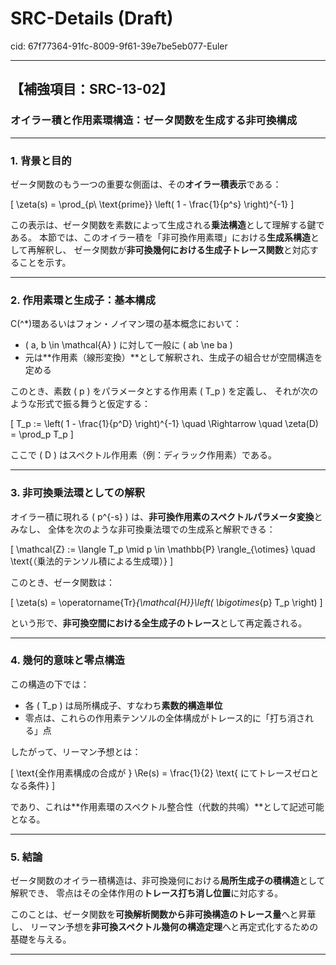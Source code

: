 # SRC-Details (Draft)

cid: 67f77364-91fc-8009-9f61-39e7be5eb077-Euler

---

## 【補強項目：SRC-13-02】

### オイラー積と作用素環構造：ゼータ関数を生成する非可換構成

---

### 1. 背景と目的

ゼータ関数のもう一つの重要な側面は、その**オイラー積表示**である：

\[
\zeta(s) = \prod_{p\ \text{prime}} \left( 1 - \frac{1}{p^s} \right)^{-1}
\]

この表示は、ゼータ関数を素数によって生成される**乗法構造**として理解する鍵である。
本節では、このオイラー積を「非可換作用素環」における**生成系構造**として再解釈し、
ゼータ関数が**非可換幾何における生成子トレース関数**と対応することを示す。

---

### 2. 作用素環と生成子：基本構成

C\(^*\)環あるいはフォン・ノイマン環の基本概念において：

- \( a, b \in \mathcal{A} \) に対して一般に \( ab \ne ba \)
- 元は**作用素（線形変換）**として解釈され、生成子の組合せが空間構造を定める

このとき、素数 \( p \) をパラメータとする作用素 \( T_p \) を定義し、
それが次のような形式で振る舞うと仮定する：

\[
T_p := \left( 1 - \frac{1}{p^D} \right)^{-1}
\quad \Rightarrow \quad \zeta(D) = \prod_p T_p
\]

ここで \( D \) はスペクトル作用素（例：ディラック作用素）である。

---

### 3. 非可換乗法環としての解釈

オイラー積に現れる \( p^{-s} \) は、**非可換作用素のスペクトルパラメータ変換**とみなし、
全体を次のような非可換乗法環での生成系と解釈できる：

\[
\mathcal{Z} := \langle T_p \mid p \in \mathbb{P} \rangle_{\otimes}
\quad \text{（乗法的テンソル積による生成環）}
\]

このとき、ゼータ関数は：

\[
\zeta(s) = \operatorname{Tr}_{\mathcal{H}}\left( \bigotimes_{p} T_p \right)
\]

という形で、**非可換空間における全生成子のトレース**として再定義される。

---

### 4. 幾何的意味と零点構造

この構造の下では：

- 各 \( T_p \) は局所構成子、すなわち**素数的構造単位**
- 零点は、これらの作用素テンソルの全体構成がトレース的に「打ち消される」点

したがって、リーマン予想とは：

\[
\text{全作用素構成の合成が } \Re(s) = \frac{1}{2} \text{ にてトレースゼロとなる条件}
\]

であり、これは**作用素環のスペクトル整合性（代数的共鳴）**として記述可能となる。

---

### 5. 結論

ゼータ関数のオイラー積構造は、非可換幾何における**局所生成子の積構造**として解釈でき、
零点はその全体作用の**トレース打ち消し位置**に対応する。

このことは、ゼータ関数を**可換解析関数から非可換構造のトレース量**へと昇華し、
リーマン予想を**非可換スペクトル幾何の構造定理**へと再定式化するための基礎を与える。

---
